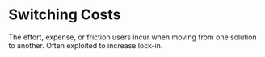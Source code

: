 # Switching Costs

The effort, expense, or friction users incur when moving from one solution to another. Often exploited to increase lock-in.
